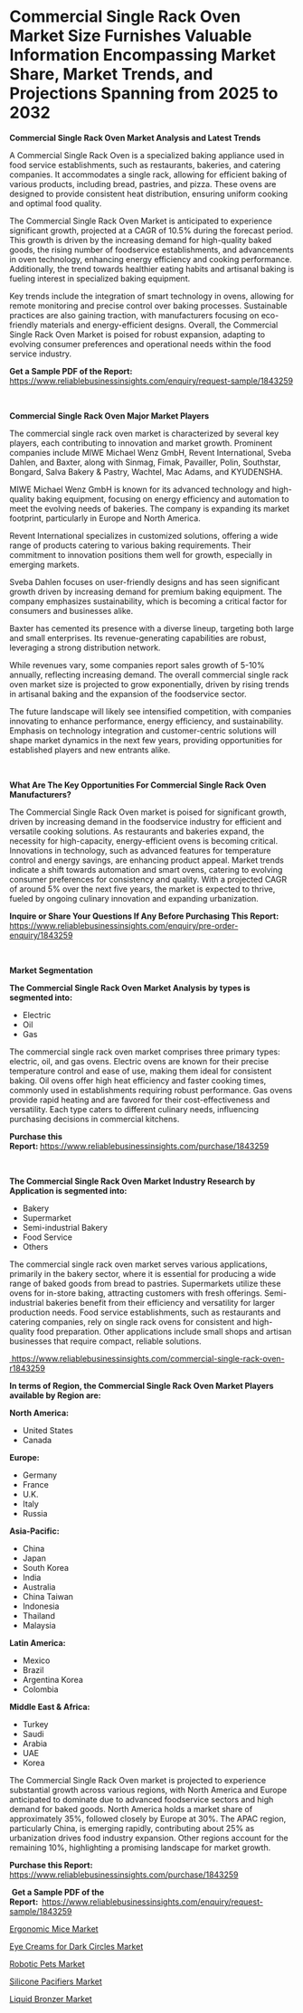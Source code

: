 <p><h1>Commercial Single Rack Oven Market Size Furnishes Valuable Information Encompassing Market Share, Market Trends, and Projections Spanning from 2025 to 2032</h1></p><p><strong>Commercial Single Rack Oven Market Analysis and Latest Trends</strong></p>
<p><p>A Commercial Single Rack Oven is a specialized baking appliance used in food service establishments, such as restaurants, bakeries, and catering companies. It accommodates a single rack, allowing for efficient baking of various products, including bread, pastries, and pizza. These ovens are designed to provide consistent heat distribution, ensuring uniform cooking and optimal food quality. </p><p>The Commercial Single Rack Oven Market is anticipated to experience significant growth, projected at a CAGR of 10.5% during the forecast period. This growth is driven by the increasing demand for high-quality baked goods, the rising number of foodservice establishments, and advancements in oven technology, enhancing energy efficiency and cooking performance. Additionally, the trend towards healthier eating habits and artisanal baking is fueling interest in specialized baking equipment. </p><p>Key trends include the integration of smart technology in ovens, allowing for remote monitoring and precise control over baking processes. Sustainable practices are also gaining traction, with manufacturers focusing on eco-friendly materials and energy-efficient designs. Overall, the Commercial Single Rack Oven Market is poised for robust expansion, adapting to evolving consumer preferences and operational needs within the food service industry.</p></p>
<p><strong>Get a Sample PDF of the Report:&nbsp;</strong> <a href="https://www.reliablebusinessinsights.com/enquiry/request-sample/1843259?utm_campaign=1091&utm_medium=2&utm_source=Github&utm_content=ia&utm_term=28022025&utm_id=commercial-single-rack-oven">https://www.reliablebusinessinsights.com/enquiry/request-sample/1843259</a></p>
<p>&nbsp;</p>
<p><strong>Commercial Single Rack Oven Major Market Players</strong></p>
<p><p>The commercial single rack oven market is characterized by several key players, each contributing to innovation and market growth. Prominent companies include MIWE Michael Wenz GmbH, Revent International, Sveba Dahlen, and Baxter, along with Sinmag, Fimak, Pavailler, Polin, Southstar, Bongard, Salva Bakery & Pastry, Wachtel, Mac Adams, and KYUDENSHA.</p><p>MIWE Michael Wenz GmbH is known for its advanced technology and high-quality baking equipment, focusing on energy efficiency and automation to meet the evolving needs of bakeries. The company is expanding its market footprint, particularly in Europe and North America.</p><p>Revent International specializes in customized solutions, offering a wide range of products catering to various baking requirements. Their commitment to innovation positions them well for growth, especially in emerging markets.</p><p>Sveba Dahlen focuses on user-friendly designs and has seen significant growth driven by increasing demand for premium baking equipment. The company emphasizes sustainability, which is becoming a critical factor for consumers and businesses alike.</p><p>Baxter has cemented its presence with a diverse lineup, targeting both large and small enterprises. Its revenue-generating capabilities are robust, leveraging a strong distribution network.</p><p>While revenues vary, some companies report sales growth of 5-10% annually, reflecting increasing demand. The overall commercial single rack oven market size is projected to grow exponentially, driven by rising trends in artisanal baking and the expansion of the foodservice sector.</p><p>The future landscape will likely see intensified competition, with companies innovating to enhance performance, energy efficiency, and sustainability. Emphasis on technology integration and customer-centric solutions will shape market dynamics in the next few years, providing opportunities for established players and new entrants alike.</p></p>
<p>&nbsp;</p>
<p><strong>What Are The Key Opportunities For Commercial Single Rack Oven Manufacturers?</strong></p>
<p><p>The Commercial Single Rack Oven market is poised for significant growth, driven by increasing demand in the foodservice industry for efficient and versatile cooking solutions. As restaurants and bakeries expand, the necessity for high-capacity, energy-efficient ovens is becoming critical. Innovations in technology, such as advanced features for temperature control and energy savings, are enhancing product appeal. Market trends indicate a shift towards automation and smart ovens, catering to evolving consumer preferences for consistency and quality. With a projected CAGR of around 5% over the next five years, the market is expected to thrive, fueled by ongoing culinary innovation and expanding urbanization.</p></p>
<p><strong>Inquire or Share Your Questions If Any Before Purchasing This Report:</strong> <a href="https://www.reliablebusinessinsights.com/enquiry/pre-order-enquiry/1843259?utm_campaign=1091&utm_medium=2&utm_source=Github&utm_content=ia&utm_term=28022025&utm_id=commercial-single-rack-oven">https://www.reliablebusinessinsights.com/enquiry/pre-order-enquiry/1843259</a></p>
<p>&nbsp;</p>
<p><strong>Market Segmentation</strong></p>
<p><strong>The Commercial Single Rack Oven Market Analysis by types is segmented into:</strong></p>
<p><ul><li>Electric</li><li>Oil</li><li>Gas</li></ul></p>
<p><p>The commercial single rack oven market comprises three primary types: electric, oil, and gas ovens. Electric ovens are known for their precise temperature control and ease of use, making them ideal for consistent baking. Oil ovens offer high heat efficiency and faster cooking times, commonly used in establishments requiring robust performance. Gas ovens provide rapid heating and are favored for their cost-effectiveness and versatility. Each type caters to different culinary needs, influencing purchasing decisions in commercial kitchens.</p></p>
<p><strong>Purchase this Report:&nbsp;</strong><a href="https://www.reliablebusinessinsights.com/purchase/1843259?utm_campaign=1091&utm_medium=2&utm_source=Github&utm_content=ia&utm_term=28022025&utm_id=commercial-single-rack-oven">https://www.reliablebusinessinsights.com/purchase/1843259</a></p>
<p>&nbsp;</p>
<p><strong>The Commercial Single Rack Oven Market Industry Research by Application is segmented into:</strong></p>
<p><ul><li>Bakery</li><li>Supermarket</li><li>Semi-industrial Bakery</li><li>Food Service</li><li>Others</li></ul></p>
<p><p>The commercial single rack oven market serves various applications, primarily in the bakery sector, where it is essential for producing a wide range of baked goods from bread to pastries. Supermarkets utilize these ovens for in-store baking, attracting customers with fresh offerings. Semi-industrial bakeries benefit from their efficiency and versatility for larger production needs. Food service establishments, such as restaurants and catering companies, rely on single rack ovens for consistent and high-quality food preparation. Other applications include small shops and artisan businesses that require compact, reliable solutions.</p></p>
<p><a href="https://www.reliablebusinessinsights.com/commercial-single-rack-oven-r1843259?utm_campaign=1091&utm_medium=2&utm_source=Github&utm_content=ia&utm_term=28022025&utm_id=commercial-single-rack-oven">&nbsp;https://www.reliablebusinessinsights.com/commercial-single-rack-oven-r1843259</a></p>
<p><strong>In terms of Region, the Commercial Single Rack Oven Market Players available by Region are:</strong></p>
<p>
    <p> <strong> North America: </strong>
        <ul>
            <li>United States</li>
            <li>Canada</li>
        </ul>
        </p> 
    <p> <strong> Europe: </strong>
        <ul>
            <li>Germany</li>
            <li>France</li>
            <li>U.K.</li>
            <li>Italy</li>
            <li>Russia</li>
        </ul>
        </p> 
    <p> <strong> Asia-Pacific: </strong>
        <ul>
            <li>China</li>
            <li>Japan</li>
            <li>South Korea</li>
            <li>India</li>
            <li>Australia</li>
            <li>China Taiwan</li>
            <li>Indonesia</li>
            <li>Thailand</li>
            <li>Malaysia</li>
        </ul>
        </p> 
    <p> <strong> Latin America: </strong>
        <ul>
            <li>Mexico</li>
            <li>Brazil</li>
            <li>Argentina Korea</li>
            <li>Colombia</li>
        </ul>
        </p> 
    <p> <strong> Middle East & Africa: </strong>
        <ul>
            <li>Turkey</li>
            <li>Saudi</li>
            <li>Arabia</li>
            <li>UAE</li>
            <li>Korea</li>
        </ul>
    </p>
    </p>
<p><p>The Commercial Single Rack Oven market is projected to experience substantial growth across various regions, with North America and Europe anticipated to dominate due to advanced foodservice sectors and high demand for baked goods. North America holds a market share of approximately 35%, followed closely by Europe at 30%. The APAC region, particularly China, is emerging rapidly, contributing about 25% as urbanization drives food industry expansion. Other regions account for the remaining 10%, highlighting a promising landscape for market growth.</p></p>
<p><strong>Purchase this Report: </strong><a href="https://www.reliablebusinessinsights.com/purchase/1843259?utm_campaign=1091&utm_medium=2&utm_source=Github&utm_content=ia&utm_term=28022025&utm_id=commercial-single-rack-oven">https://www.reliablebusinessinsights.com/purchase/1843259</a></p>
<p>&nbsp;<strong>Get a Sample PDF of the Report:&nbsp;&nbsp;</strong><a href="https://www.reliablebusinessinsights.com/enquiry/request-sample/1843259?utm_campaign=1091&utm_medium=2&utm_source=Github&utm_content=ia&utm_term=28022025&utm_id=commercial-single-rack-oven">https://www.reliablebusinessinsights.com/enquiry/request-sample/1843259</a></p>
<p><strong></strong></p>
<p><p><a href="https://github.com/shondapmbau/Market-Research-Report-List-1/blob/main/ergonomic-mice-market.md?utm_campaign=1091&utm_medium=2&utm_source=Github&utm_content=ia&utm_term=28022025&utm_id=commercial-single-rack-oven">Ergonomic Mice Market</a></p><p><a href="https://github.com/rahu1506/Market-Research-Report-List-6/blob/main/eye-creams-for-dark-circles-market.md?utm_campaign=1091&utm_medium=2&utm_source=Github&utm_content=ia&utm_term=28022025&utm_id=commercial-single-rack-oven">Eye Creams for Dark Circles Market</a></p><p><a href="https://github.com/FassouRP/Market-Research-Report-List-7/blob/main/robotic-pets-market.md?utm_campaign=1091&utm_medium=2&utm_source=Github&utm_content=ia&utm_term=28022025&utm_id=commercial-single-rack-oven">Robotic Pets Market</a></p><p><a href="https://github.com/MonroeBullock54/Market-Research-Report-List-1/blob/main/silicone-pacifiers-market.md?utm_campaign=1091&utm_medium=2&utm_source=Github&utm_content=ia&utm_term=28022025&utm_id=commercial-single-rack-oven">Silicone Pacifiers Market</a></p><p><a href="https://github.com/skerretflossie9297/Market-Research-Report-List-1/blob/main/liquid-bronzer-market.md?utm_campaign=1091&utm_medium=2&utm_source=Github&utm_content=ia&utm_term=28022025&utm_id=commercial-single-rack-oven">Liquid Bronzer Market</a></p></p>